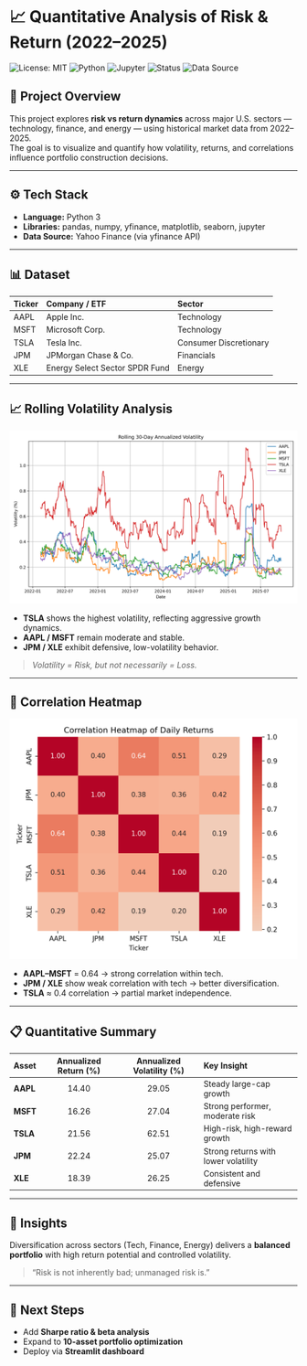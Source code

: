 # 📈 Quantitative Analysis of Risk & Return (2022–2025)

![License: MIT](https://img.shields.io/badge/License-MIT-green.svg)
![Python](https://img.shields.io/badge/Python-3.10%2B-blue.svg)
![Jupyter](https://img.shields.io/badge/Notebook-Jupyter-orange.svg)
![Status](https://img.shields.io/badge/Project%20Status-Active-brightgreen.svg)
![Data Source](https://img.shields.io/badge/Data%20Source-Yahoo%20Finance-yellow.svg)


## 🧭 Project Overview
This project explores **risk vs return dynamics** across major U.S. sectors — technology, finance, and energy — using historical market data from 2022–2025.  
The goal is to visualize and quantify how volatility, returns, and correlations influence portfolio construction decisions.

---

## ⚙️ Tech Stack
- **Language:** Python 3  
- **Libraries:** pandas, numpy, yfinance, matplotlib, seaborn, jupyter  
- **Data Source:** Yahoo Finance (via yfinance API)

---

## 📊 Dataset
| Ticker | Company / ETF | Sector |
|:-------|:---------------|:--------|
| AAPL | Apple Inc. | Technology |
| MSFT | Microsoft Corp. | Technology |
| TSLA | Tesla Inc. | Consumer Discretionary |
| JPM | JPMorgan Chase & Co. | Financials |
| XLE | Energy Select Sector SPDR Fund | Energy |

---

## 📈 Rolling Volatility Analysis
![Rolling Volatility Plot](data/rolling_volatility.png)

- **TSLA** shows the highest volatility, reflecting aggressive growth dynamics.  
- **AAPL / MSFT** remain moderate and stable.  
- **JPM / XLE** exhibit defensive, low-volatility behavior.  
> *Volatility = Risk, but not necessarily = Loss.*

---

## 🔗 Correlation Heatmap
![Correlation Heatmap](data/correlation_heatmap.png)

- **AAPL–MSFT** = 0.64 → strong correlation within tech.  
- **JPM / XLE** show weak correlation with tech → better diversification.  
- **TSLA** ≈ 0.4 correlation → partial market independence.

---

## 📋 Quantitative Summary

| Asset | Annualized Return (%) | Annualized Volatility (%) | Key Insight |
|:------|:----------------------:|:--------------------------:|:-------------|
| **AAPL** | 14.40 | 29.05 | Steady large-cap growth |
| **MSFT** | 16.26 | 27.04 | Strong performer, moderate risk |
| **TSLA** | 21.56 | 62.51 | High-risk, high-reward growth |
| **JPM** | 22.24 | 25.07 | Strong returns with lower volatility |
| **XLE** | 18.39 | 26.25 | Consistent and defensive |

---

## 🧠 Insights
Diversification across sectors (Tech, Finance, Energy) delivers a **balanced portfolio** with high return potential and controlled volatility.  
> “Risk is not inherently bad; unmanaged risk is.”

---

## 🧩 Next Steps
- Add **Sharpe ratio & beta analysis**
- Expand to **10-asset portfolio optimization**
- Deploy via **Streamlit dashboard**

